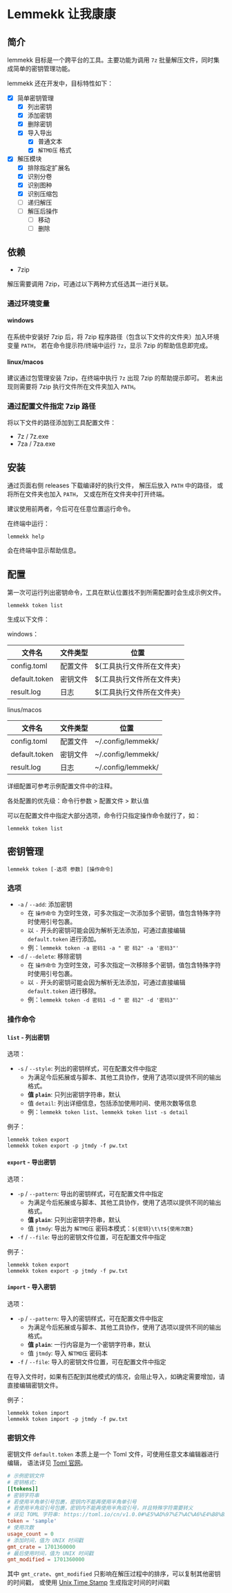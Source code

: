 # Lemmekk 让我康康

## 简介

lemmekk 目标是一个跨平台的工具。主要功能为调用 `7z` 批量解压文件，同时集成简单的密钥管理功能。

lemmekk 还在开发中，目标特性如下：

- [x] 简单密钥管理
  - [x] 列出密钥
  - [x] 添加密钥
  - [x] 删除密钥
  - [x] 导入导出
    - [x] 普通文本
    - [x] `解TMD压` 格式
- [x] 解压模块
  - [x] 排除指定扩展名
  - [x] 识别分卷
  - [x] 识别图种
  - [x] 识别压缩包
  - [ ] 递归解压
  - [ ] 解压后操作
    - [ ] 移动
    - [ ] 删除

## 依赖

- 7zip

解压需要调用 7zip，可通过以下两种方式任选其一进行关联。

### 通过环境变量

#### windows

在系统中安装好 7zip 后，将 7zip 程序路径（包含以下文件的文件夹）加入环境变量 `PATH`，
若在命令提示符/终端中运行 `7z`，显示 7zip 的帮助信息即完成。

#### linux/macos

建议通过包管理安装 7zip，在终端中执行 `7z` 出现 7zip 的帮助提示即可。
若未出现则需要将 7zip 执行文件所在文件夹加入 `PATH`。


### 通过配置文件指定 7zip 路径

将以下文件的路径添加到工具配置文件：

- 7z / 7z.exe
- 7za / 7za.exe


## 安装

通过页面右侧 releases 下载编译好的执行文件，
解压后放入 `PATH` 中的路径，
或将所在文件夹也加入 `PATH`，
又或在所在文件夹中打开终端。

建议使用前两者，今后可在任意位置运行命令。

在终端中运行：

```shell
lemmekk help
```

会在终端中显示帮助信息。

## 配置

第一次可运行列出密钥命令，工具在默认位置找不到所需配置时会生成示例文件。

```shell
lemmekk token list
```

生成以下文件：

windows：

| 文件名        | 文件类型 | 位置                      |
| ------------- | -------- | ------------------------- |
| config.toml   | 配置文件 | ${工具执行文件所在文件夹} |
| default.token | 密钥文件 | ${工具执行文件所在文件夹} |
| result.log    | 日志     | ${工具执行文件所在文件夹} |

linus/macos

| 文件名        | 文件类型 | 位置               |
| ------------- | -------- | ------------------ |
| config.toml   | 配置文件 | ~/.config/lemmekk/ |
| default.token | 密钥文件 | ~/.config/lemmekk/ |
| result.log    | 日志     | ~/.config/lemmekk/ |

详细配置可参考示例配置文件中的注释。

各处配置的优先级：命令行参数 > 配置文件 > 默认值

可以在配置文件中指定大部分选项，命令行只指定操作命令就行了，如：

```shell
lemmekk token list
```

## 密钥管理

```
lemmekk token [-选项 参数] [操作命令]
```

### 选项

- `-a` / `--add`: 添加密钥
  - 在 `操作命令` 为空时生效，可多次指定一次添加多个密钥，值包含特殊字符时使用引号包裹。
  - 以 `-` 开头的密钥可能会因为解析无法添加，可通过直接编辑 `default.token` 进行添加。
  - 例：`lemmekk token -a 密码1 -a " 密 码2" -a '密码3"'`
- `-d` / `--delete`: 移除密钥
  - 在 `操作命令` 为空时生效，可多次指定一次移除多个密钥，值包含特殊字符时使用引号包裹。
  - 以 `-` 开头的密钥可能会因为解析无法添加，可通过直接编辑 `default.token` 进行移除。
  - 例：`lemmekk token -d 密码1 -d " 密 码2" -d '密码3"'`

### 操作命令

#### `list` - 列出密钥

选项：

- `-s` / `--style`: 列出的密钥样式，可在配置文件中指定
  - 为满足今后拓展或与脚本、其他工具协作，使用了选项以提供不同的输出格式。
  - **值 `plain`**: 只列出密钥字符串，默认
  - 值 `detail`: 列出详细信息，包括添加使用时间、使用次数等信息
  - 例：`lemmekk token list`、`lemmekk token list -s detail`

例子：

```shell
lemmekk token export
lemmekk token export -p jtmdy -f pw.txt
```

#### `export` - 导出密钥

选项：

- `-p` / `--pattern`: 导出的密钥样式，可在配置文件中指定
  - 为满足今后拓展或与脚本、其他工具协作，使用了选项以提供不同的输出格式。
  - **值 `plain`**: 只列出密钥字符串，默认
  - 值 `jtmdy`: 导出为 `解TMD压` 密码本模式：`${密钥}\t\t${使用次数}`
- `-f` / `--file`: 导出的密钥文件位置，可在配置文件中指定

例子：

```shell
lemmekk token export
lemmekk token export -p jtmdy -f pw.txt
```

#### `import` - 导入密钥

选项：

- `-p` / `--pattern`: 导入的密钥样式，可在配置文件中指定
  - 为满足今后拓展或与脚本、其他工具协作，使用了选项以提供不同的输出格式。
  - **值 `plain`**: 一行内容是为一个密钥字符串，默认
  - 值 `jtmdy`: 导入 `解TMD压` 密码本
- `-f` / `--file`: 导入的密钥文件位置，可在配置文件中指定

在导入文件时，如果有匹配到其他模式的情况，会阻止导入，如确定需要增加，请直接编辑密钥文件。

例子：

```shell
lemmekk token import
lemmekk token import -p jtmdy -f pw.txt
```

### 密钥文件

密钥文件 `default.token` 本质上是一个 Toml 文件，可使用任意文本编辑器进行编辑，
语法详见 [Toml 官网](https://toml.io/cn/)。

```toml
# 示例密钥文件
# 密钥格式:
[[tokens]]
# 密钥字符串
# 若使用半角单引号包裹，密钥内不能再使用半角单引号
# 若使用半角双引号包裹，密钥内不能再使用半角双引号，并且特殊字符需要转义
# 详见 TOML 字符串: https://toml.io/cn/v1.0.0#%E5%AD%97%E7%AC%A6%E4%B8%B2
token = 'sample'
# 使用次数
usage_count = 0
# 添加时间，值为 UNIX 时间戳
gmt_crate = 1701360000
# 最后使用时间，值为 UNIX 时间戳
gmt_modified = 1701360000
```

其中 `gmt_crate`、`gmt_modified` 只影响在解压过程中的排序，可以复制其他密钥的时间戳，
或使用 [Unix Time Stamp](https://www.unixtimestamp.com/zh/) 生成指定时间的时间戳